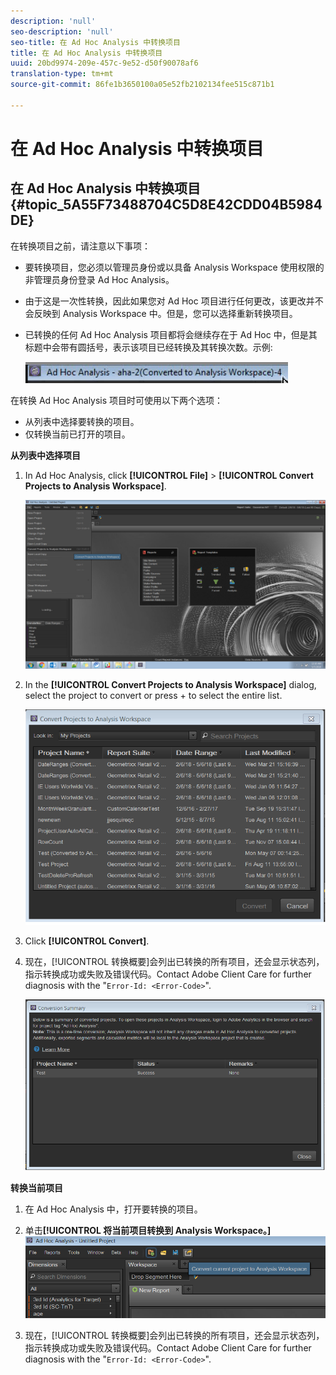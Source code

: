 ```yaml
---
description: 'null'
seo-description: 'null'
seo-title: 在 Ad Hoc Analysis 中转换项目
title: 在 Ad Hoc Analysis 中转换项目
uuid: 20bd9974-209e-457c-9e52-d50f90078af6
translation-type: tm+mt
source-git-commit: 86fe1b3650100a05e52fb2102134fee515c871b1

---
```



# 在 Ad Hoc Analysis 中转换项目

## 在 Ad Hoc Analysis 中转换项目 {#topic_5A55F73488704C5D8E42CDD04B5984DE}

在转换项目之前，请注意以下事项：

* 要转换项目，您必须以管理员身份或以具备 Analysis Workspace 使用权限的非管理员身份登录 Ad Hoc Analysis。
* 由于这是一次性转换，因此如果您对 Ad Hoc 项目进行任何更改，该更改并不会反映到 Analysis Workspace 中。但是，您可以选择重新转换项目。
* 已转换的任何 Ad Hoc Analysis 项目都将会继续存在于 Ad Hoc 中，但是其标题中会带有圆括号，表示该项目已经转换及其转换次数。示例:

   ![](assets/aha_title_converted.png)

在转换 Ad Hoc Analysis 项目时可使用以下两个选项：

* 从列表中选择要转换的项目。
* 仅转换当前已打开的项目。

**从列表中选择项目**

1. In Ad Hoc Analysis, click **[!UICONTROL File]** &gt; **[!UICONTROL Convert Projects to Analysis Workspace]**.

   ![](assets/aha2aw_convert.png)

1. In the **[!UICONTROL Convert Projects to Analysis Workspace]** dialog, select the project to convert or press  +  to select the entire list.

   ![](assets/aha2aw_projects.png)

1. Click **[!UICONTROL Convert]**.
1. 现在，[!UICONTROL 转换概要]会列出已转换的所有项目，还会显示状态列，指示转换成功或失败及错误代码。Contact Adobe Client Care for further diagnosis with the "`Error-Id: <Error-Code>`".

   ![](assets/export_summary.png)

**转换当前项目**

1. 在 Ad Hoc Analysis 中，打开要转换的项目。
1. 单击&#x200B;**[!UICONTROL 将当前项目转换到 Analysis Workspace。]**![](assets/export_current.png)

1. 现在，[!UICONTROL 转换概要]会列出已转换的所有项目，还会显示状态列，指示转换成功或失败及错误代码。Contact Adobe Client Care for further diagnosis with the "`Error-Id: <Error-Code>`".
